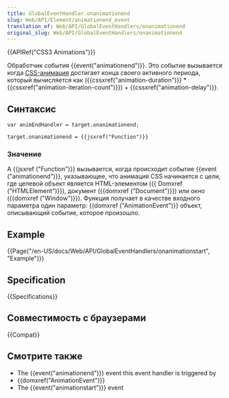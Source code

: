 ```yaml
---
title: GlobalEventHandler.onanimationend
slug: Web/API/Element/animationend_event
translation_of: Web/API/GlobalEventHandlers/onanimationend
original_slug: Web/API/GlobalEventHandlers/onanimationend
---
```


{{APIRef("CSS3 Animations")}}

Обработчик события {{event("animationend")}}. Это событие вызывается когда [CSS-анимация](/ru/docs/Web/CSS/CSS_Animations) достигает конца своего активного периода, который вычисляется как ({{cssxref("animation-duration")}} \* {{cssxref("animation-iteration-count")}}) + {{cssxref("animation-delay")}}.

## Синтаксис

```
var animEndHandler = target.onanimationend;

target.onanimationend = {{jsxref("Function")}}
```

### Значение

A {{jsxref ("Function")}} вызывается, когда происходит событие {{event ("animationend")}}, указывающее, что анимация CSS начинается с цели, где целевой объект является HTML-элементом ({{ Domxref ("HTMLElement")}}), документ ({{domxref ("Document")}}) или окно ({{domxref ("Window")}}). Функция получает в качестве входного параметра один параметр: {{domxref ("AnimationEvent")}} объект, описывающий событие, которое произошло.

## Example

{{Page("/en-US/docs/Web/API/GlobalEventHandlers/onanimationstart", "Example")}}

## Specification

{{Specifications}}

## Совместимость с браузерами

{{Compat}}

## Смотрите также

- The {{event("animationend")}} event this event handler is triggered by
- {{domxref("AnimationEvent")}}
- The {{event("animationstart")}} event
